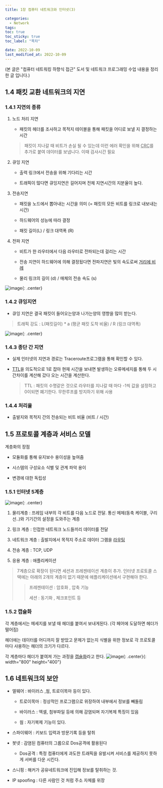 ```yaml
---
title: 1장 컴퓨터 네트워크와 인터넷(3)

categories:
  - Network
tags:
toc: true
toc_sticky: true
toc_label: "목차"

date: 2022-10-09
last_modified_at: 2022-10-09
---
```


(본 글은 "컴퓨터 네트워킹 하향식 접근" 도서 및 네트워크 프로그래밍 수업 내용을 정리한 글 입니다.)

## 1.4 패킷 교환 네트워크의 지연

### 1.4.1 지연의 종류

1. 노드 처리 지연

   - 패킷의 헤더를 조사하고 목적지 테이블을 통해 패킷을 어디로 보낼 지 결정하는 시간

   > 패킷이 지나갈 때 비트가 손실 될 수 있는데 이런 에러 확인을 위해 <u>CRC</u>를 추가로 붙여 데이터를 보냅니다. 이때 검사시간 필요

2. 큐잉 지연

   - 출력 링크에서 전송을 위해 기다리는 시간

   - 트래픽이 많다면 큐잉지연은 길어지며 전체 지연시간의 지분율이 높다.

3. 전송지연

   - 패킷을 노드에서 뽑아내는 시간을 의미 (= 패킷의 모든 비트를 링크로 내보내는 시간)

   - 하드웨어의 성능에 따라 결정

   - 패킷 길이(L) / 링크 대역폭 (R)

4. 전파 지연

   - 비트가 한 라우터에서 다음 라우터로 전파되는데 걸리는 시간

   - 전송 지연이 하드웨어에 의해 결정됬다면 전파지연은 빛의 속도로써 <u>거리에 비례</u>

   - 물리 링크의 길이 (d) / 매체의 전송 속도 (s)

![image](https://user-images.githubusercontent.com/78795820/194722908-f0b9ea9d-ac66-4457-aada-21fcec564d05.png){: .center}

### 1.4.2 큐잉지연

- 큐잉 지연은 결국 패킷이 들어오는양과 나가는양의 영향을 많이 받는다.

> 트래픽 강도 : L(패킷길이) \* a (평균 패킷 도착 비율) / R (링크 대역폭)

![image](https://user-images.githubusercontent.com/78795820/194715754-f2efb998-a9a8-4727-af9d-e389a00336a4.png){: .center}

### 1.4.3 종단 간 지연

- 실제 인터넷의 지연과 경로는 Traceroute프로그램을 통해 확인할 수 있다.

- <u>TTL</u>을 의도적으로 1로 잡아 현재 시간을 보내면 발생하는 오류메세지를 통해 두 시간차이를 계산해 갔다 오는 시간을 계산한다.

  > TTL : 패킷의 수명같은 것으로 라우터를 지나갈 때 마다 -1씩 값을 설정하고 0이되면 폐기한다. 무한루프를 방지하기 위해 사용

### 1.4.4 처리율

- 출발지와 목적지 간의 전송되는 비트 비율 (비트 / 시간)

## 1.5 프로토콜 계층과 서비스 모델

계층화의 장점

- 모듈화를 통해 유지보수 용이성을 높여줌

- 시스템의 구성요소 식별 및 관계 파악 용이

- 변경에 대한 독립성

### 1.5.1 인터넷 5계층

![image](https://user-images.githubusercontent.com/78795820/194717053-45aa1c0e-8368-492a-ac28-2de312eb9610.png){: .center}

1. 물리계층 : 프레임 내부의 각 비트를 다음 노드로 전달. 통신 메체(동축 케이블, 구리선..)와 기기간의 설정을 도와주는 계층

2. 링크 계층 : 인접한 네트워크 노드들끼리 데이터를 전달

3. 네트워크 계층 : 출발지에서 목적지 주소로 데이터 그램을 <u>라우팅</u>

4. 전송 계층 : TCP, UDP

5. 응용 계층 : 애플리케이션

> 7계층으로 확장이 된다면 세션과 프레젠테이션 계층이 추가. 인터넷 프로토콜 스택에는 아래의 2개의 계층이 없기 때문에 애플리케이션에서 구현해야 한다.
>
> > 프레젠테이션 : 암호화 , 압축 기능
> >
> > 세션 : 동기화 , 체크포인트 등

### 1.5.2 캡슐화

각 계층에서는 메세지를 보낼 때 헤더를 붙여서 보내게된다. (각 페어에 도달하면 헤더가 떨어짐)

헤더에는 데이터를 어디까지 잘 받았고 문제가 없는지 식별을 위한 정보로 각 프로토콜마다 사용하는 헤더의 크기가 다르다.

각 계층마다 헤더가 붙여져 가는 과정을 <u>캡슐화</u>라고 한다.
![image](https://user-images.githubusercontent.com/78795820/194717609-f99076f5-6eae-4036-a5b6-14073d14a10f.png){: .center}{: width="800" height="400"}

## 1.6 네트워크의 보안

- 멀웨어 : 바이러스 ,웜, 트로이목마 등이 있다.

  - 트로이목마 : 정상적인 프로그램으로 위장하여 내부에서 정보를 빼돌림

  - 바이러스 : 엑셀, 첨부파일 등에 의해 감염되며 자기복제 특징이 있음

  - 웜 : 자기복제 기능이 있다.

- 스파이웨어 : 키보드 입력과 방문기록 등을 탈취

- 봇넷 : 감염된 컴퓨터의 그룹으로 Dos공격에 활용된다

  - Dos공격 : 특정 컴퓨터에게 과도한 트래픽을 유발시켜 서비스를 제공하지 못하게 서버를 다운 시킨다.

- 스니핑 : 해커가 공유네트워크에 진입해 정보를 탈취하는 것.

- IP spoofing : 다른 사람인 것 처럼 주소 자체를 위장
